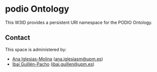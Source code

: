 # podio Ontology
This W3ID provides a persistent URI namespace for the PODIO Ontology.

## Contact
This space is administered by:

* [Ana Iglesias-Molina](https://github.com/anaigmo) ([ana.iglesiasm@upm.es](mailto:ana.iglesiasm@upm.es))
* [Ibai Guillén-Pacho](https://github.com/Ibaii99) ([ibai.guillen@upm.es](mailto:ibai.guillen@upm.es))
